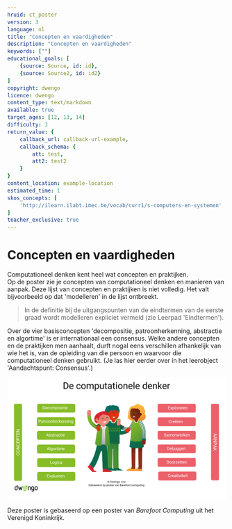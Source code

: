 ```yaml
---
hruid: ct_poster
version: 3
language: nl
title: "Concepten en vaardigheden"
description: "Concepten en vaardigheden"
keywords: [""]
educational_goals: [
    {source: Source, id: id}, 
    {source: Source2, id: id2}
]
copyright: dwengo
licence: dwengo
content_type: text/markdown
available: true
target_ages: [12, 13, 14]
difficulty: 3
return_value: {
    callback_url: callback-url-example,
    callback_schema: {
        att: test,
        att2: test2
    }
}
content_location: example-location
estimated_time: 1
skos_concepts: [
    'http://ilearn.ilabt.imec.be/vocab/curr1/s-computers-en-systemen'
]
teacher_exclusive: true
---
```


# Concepten en vaardigheden

Computationeel denken kent heel wat concepten en praktijken. <br>
Op de poster zie je concepten van computationeel denken en manieren van aanpak. Deze lijst van concepten en praktijken is niet volledig. Het valt bijvoorbeeld op dat 'modelleren' in de lijst ontbreekt. 

> In de definitie bij de uitgangspunten van de eindtermen van de eerste graad wordt modelleren expliciet vermeld (zie Leerpad 'Eindtermen').

Over de vier basisconcepten 'decompositie, patroonherkenning, abstractie en algortime' is er internationaal een consensus. Welke andere concepten en de praktijken men aanhaalt, durft nogal eens verschillen afhankelijk van wie het is, van de opleiding van die persoon en waarvoor die computationeel denken gebruikt. (Je las hier eerder over in het leerobject 'Aandachtspunt: Consensus'.) 
 
![](embed/poster.png "poster")
  
Deze poster is gebaseerd op een poster van *Barefoot Computing* uit het Verenigd Koninkrijk. 


